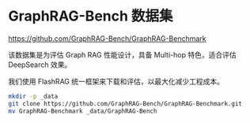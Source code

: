 # GraphRAG-Bench 数据集

https://github.com/GraphRAG-Bench/GraphRAG-Benchmark

该数据集是为评估 Graph RAG 性能设计，具备 Multi-hop 特色，适合评估 DeepSearch 效果。

我们使用 FlashRAG 统一框架来下载和评估，以最大化减少工程成本。

```bash
mkdir -p _data
git clone https://github.com/GraphRAG-Bench/GraphRAG-Benchmark.git
mv GraphRAG-Benchmark _data/GraphRAG-Bench


```